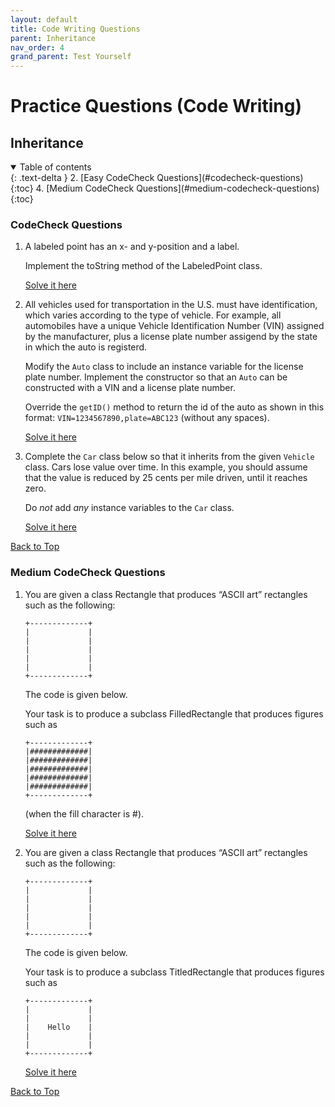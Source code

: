 ```yaml
---
layout: default
title: Code Writing Questions
parent: Inheritance
nav_order: 4
grand_parent: Test Yourself
---
```


# Practice Questions (Code Writing)
## Inheritance

<!-- <details open markdown="block">
  <summary>
    Table of contents
  </summary>
  {: .text-delta }
1. [Easy Level Code Writing Questions](#easy-level-code-writing-questions)
   {:toc}
2. [Easy CodeCheck Questions](#codecheck-questions)
   {:toc}
3. [Medium Level Code Writing Questions](#medium-level-code-writing-questions)
   {:toc}
4. [Medium CodeCheck Questions](#medium-codecheck-questions)
   {:toc}
5. [Hard Level Code Writing Questions](#hard-level-code-writing-questions)
   {:toc}
</details> -->

<details open markdown="block">
  <summary>
    Table of contents
  </summary>
  {: .text-delta }
2. [Easy CodeCheck Questions](#codecheck-questions)
   {:toc}
4. [Medium CodeCheck Questions](#medium-codecheck-questions)
   {:toc}
</details>

<!-- ### Easy Level Code Writing Questions

1. Consider the following implementation of a class `Square`:  

   ```java
   public class Square
   {
      private int sideLength; 
      private int area; // Not a good idea 

      public Square(int length)
      {
         sideLength = length;
      } 
      public int getArea() {
         area = sideLength * sideLength; return area;
      } 
   }
   ```

   Why is it not a good idea to introduce an instance variable for the area? Rewrite the class so that area is a local variable.

2. 

[Back to Top](#top) -->

### CodeCheck Questions
1. A labeled point has an x- and y-position and a label.

   Implement the toString method of the LabeledPoint class.  

   [Solve it here](https://codecheck.io/files/wiley/codecheck-bj-4-inher-103)

2. All vehicles used for transportation in the U.S. must have identification, which varies according to the type of vehicle. For example, all automobiles have a unique Vehicle Identification Number (VIN) assigned by the manufacturer, plus a license plate number assigend by the state in which the auto is registerd.

   Modify the `Auto` class to include an instance variable for the license plate number. Implement the constructor so that an `Auto` can be constructed with a VIN and a license plate number.

   Override the `getID()` method to return the id of the auto as shown in this format: `VIN=1234567890,plate=ABC123` (without any spaces).  

   [Solve it here](https://codecheck.io/files/wiley/codecheck-bj-4-inher-106)

3. Complete the `Car` class below so that it inherits from the given `Vehicle` class. Cars lose value over time. In this example, you should assume that the value is reduced by 25 cents per mile driven, until it reaches zero.

   Do *not* add *any* instance variables to the `Car` class.  

   [Solve it here](https://codecheck.io/files/wiley/codecheck-bj-4-inher-107)

[Back to Top](#top)

<!-- ### Medium Level Code Writing Questions
1. Suppose you want to implement a class `TimeDepositAccount`. A time deposit account has a fixed interest rate that should be set in the constructor, together with the initial balance. Provide a method to get the current balance. Provide a method to add the earned interest to the account. This method should have no arguments because the interest rate is already known. It should have no return value because you already provided a method for obtaining the current balance. It is not possible to deposit additional funds into this account. Provide a withdraw method that removes the entire balance. Partial withdrawals are not allowed.

2. 

[Back to Top](#top) -->

### Medium CodeCheck Questions

1. You are given a class Rectangle that produces “ASCII art” rectangles such as the following:

   ```
   +-------------+  
   |             |  
   |             |  
   |             |  
   |             |  
   |             |  
   +-------------+  
   ```
   The code is given below.

   Your task is to produce a subclass FilledRectangle that produces figures such as

   ```
   +-------------+  
   |#############|  
   |#############|  
   |#############|  
   |#############|  
   |#############|  
   +-------------+  
   ```
   (when the fill character is #).  

   [Solve it here](https://codecheck.io/files/wiley/codecheck-bj-4-inher-101)

2. You are given a class Rectangle that produces “ASCII art” rectangles such as the following:

   ```
   +-------------+  
   |             |  
   |             |  
   |             |  
   |             |  
   |             |  
   +-------------+  
   ```
   The code is given below.

   Your task is to produce a subclass TitledRectangle that produces figures such as

   ```
   +-------------+  
   |             |  
   |             |  
   |    Hello    |  
   |             |  
   |             |  
   +-------------+  
   ```
   [Solve it here](https://codecheck.io/files/wiley/codecheck-bj-4-inher-102)

[Back to Top](#top)

<!-- ### Hard Level Code Writing Questions
1. 

[Back to Top](#top) -->
